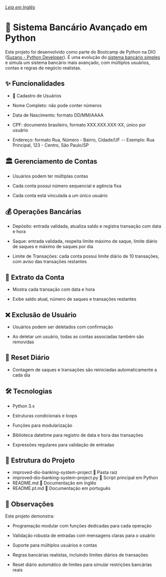 *[Leia em Inglês](./README.md)*
# 🏦 Sistema Bancário Avançado em Python

Este projeto foi desenvolvido como parte do Bootcamp de Python na DIO ([Suzano - Python Developer](https://www.dio.me/bootcamp/suzano-python-developer)). É uma evolução do [sistema bancário simples](https://github.com/gtovichins/basic-python-banking-system) e simula um sistema bancário mais avançado, com múltiplos usuários, contas e regras de negócio realistas.

## ✨ Funcionalidades
  - 👥 Cadastro de Usuários

  - Nome Completo: não pode conter números

  - Data de Nascimento: formato DD/MM/AAAA

  - CPF: documento brasileiro, formato XXX.XXX.XXX-XX, único por usuário

  - Endereço: formato Rua, Número - Bairro, Cidade/UF
  -- Exemplo: Rua Principal, 123 - Centro, São Paulo/SP

## 🏛️ Gerenciamento de Contas

  - Usuários podem ter múltiplas contas

  - Cada conta possui número sequencial e agência fixa

  - Cada conta está vinculada a um único usuário

## 💰 Operações Bancárias

  - Depósito: entrada validada, atualiza saldo e registra transação com data e hora

  - Saque: entrada validada, respeita limite máximo de saque, limite diário de saques e máximo de saques por dia

  - Limite de Transações: cada conta possui limite diário de 10 transações, com aviso das transações restantes

## 📄 Extrato da Conta

  - Mostra cada transação com data e hora

  - Exibe saldo atual, número de saques e transações restantes

## ❌ Exclusão de Usuário

  - Usuários podem ser deletados com confirmação

  - Ao deletar um usuário, todas as contas associadas também são removidas

## 🔄 Reset Diário

  - Contagem de saques e transações são reiniciadas automaticamente a cada dia

## 🛠️ Tecnologias

  - Python 3.x

  - Estruturas condicionais e loops

  - Funções para modularização

  - Biblioteca datetime para registro de data e hora das transações

  - Expressões regulares para validação de entradas

## 📂 Estrutura do Projeto
  - improved-dio-banking-system-project 📁 Pasta raiz
  - improved-dio-banking-system-project.py 📝 Script principal em Python
  - README.md 📄 Documentação em inglês
  - README.pt.md 📄 Documentação em português

## 📝 Observações
Este projeto demonstra:

  - Programação modular com funções dedicadas para cada operação

  - Validação robusta de entradas com mensagens claras para o usuário

  - Suporte para múltiplos usuários e contas

  - Regras bancárias realistas, incluindo limites diários de transações

  - Reset diário automático de limites para simular restrições bancárias reais
